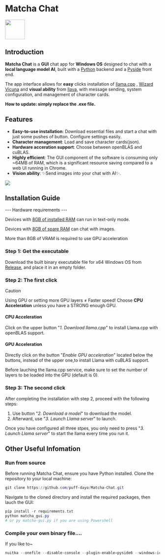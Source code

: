 # Matcha Chat

<img src="https://github.com/puff-dayo/matcha-chat/assets/84665734/5401d53a-2265-4038-a812-e9c2bd28afa4" width="64" />



## Introduction

**Matcha Chat** is a **GUI** chat app for **Windows OS** designed to chat with a **local language model AI**, built with a [Python](https://www.python.org/) backend and a [Pyside](https://pypi.org/project/PySide6/) front end.

The app interface allows for **easy** clicks installation of [llama.cpp](https://github.com/ggerganov/llama.cpp) , [Wizard Vicuna](https://huggingface.co/TheBloke/Wizard-Vicuna-7B-Uncensored-GGUF) and **visual ability** from [llava](https://huggingface.co/jartine/llava-v1.5-7B-GGUF/), with message sending, system configuration, and management of character cards.

**How to update: simply replace the .exe file.**



## Features

- **Easy-to-use installation**: Download essential files and start a chat with just some pushes of button. Configure settings easily.
- **Character management**: Load and save character cards(json). 
- **Hardware acceration support**: Choose between openBLAS and cuBLAS.
- **Highly efficient**: The GUI component of the software is consuming only ~64MB of RAM, which is a significant resource saving compared to a web UI running in Chrome.
- **Vision ability**: ✨Send images into your chat with AI✨.

<img src="https://github.com/puff-dayo/Matcha-Chat/assets/84665734/ab0c23cb-0303-496d-995b-497308c83a70"/>




## Installation Guide

--- Hardware requirements ---

Devices with <u>8GB of installed RAM</u> can run in text-only mode.

Devices with <u>8GB of spare RAM</u> can chat with images.

More than 8GB of VRAM is required to use GPU acceleration

### Step 1: Get the executable

Download the built binary executable file for x64 Windows OS from [Release](https://github.com/puff-dayo/matcha-chat/releases/), and place it in an empty folder.

### Step 2: The first click

> [!CAUTION]
> Using GPU or setting more GPU layers ≠ Faster speed!
> Choose **CPU Acceleration** unless you have a STRONG enough GPU.

#### CPU Acceleration

Click on the upper button "*1. Download llama.cpp*" to install Llama.cpp with openBLAS support.

#### GPU Acceleration

Directly click on the button "*Enable GPU acceleration*" located below the buttons, instead of the upper one,to install Llama with cuBLAS support.

Before lauching the llama.cpp service, make sure to set the number of layers to be loaded into the GPU (default is 0).

### Step 3: The second click

After completing the installation with step 2, proceed with the following steps:



1. Use button "*2. Download a model*" to download the model.
2. Afterward, use "*3. Launch Llama server*" to launch.



Once you have configured all three stpes, you only need to press "*3. Launch Llama server*" to start the llama every time you run it.



## Other Useful Infomation

### Run from source

Before running Matcha Chat, ensure you have Python installed. Clone the repository to your local machine:

```powershell
git clone https://github.com/puff-dayo/Matcha-Chat.git
```

Navigate to the cloned directory and install the required packages, then lauch the GUI:

```powershell
pip install -r requirements.txt
python matcha_gui.py
# or py matcha-gui.py if you are using Powershell
```

### Compile your own binary file....

If you like to~

```powershell
nuitka --onefile --disable-console --plugin-enable=pyside6 --windows-icon-from-ico=PATH-TO-ICON matcha_gui.py
```
